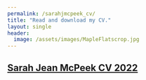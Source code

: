 ```yaml
---
permalink: /sarahjmcpeek_cv/
title: "Read and download my CV."
layout: single
header:
  image: /assets/images/MapleFlatscrop.jpg
---
```


## [Sarah Jean McPeek CV 2022](http://sarahjmcpeek.github.io/assets/SJM_CV_2022.pdf "My CV")

